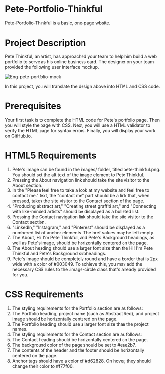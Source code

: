 # Pete-Portfolio-Thinkful

Pete-Portfolio-Thinkful is a basic, one-page wbsite. 

# Project Description
Pete Thinkful, an artist, has approached your team to help him build a web portfolio to serve as his online business card. The designer on your team provided the following user interface mockup.

![Eng-pete-portfolio-mock](https://user-images.githubusercontent.com/123777132/216225392-86f5b82c-a042-4c55-af7b-400fb9890271.png)

In this project, you will translate the design above into HTML and CSS code.

# Prerequisites
Your first task is to complete the HTML code for Pete's portfolio page. Then you will style the page with CSS. Next, you will use a HTML validator to verify the HTML page for syntax errors. Finally, you will display your work on GitHub.io.

# HTML5 Requirements
1. Pete's image can be found in the images/ folder, titled pete-thinkful.png. You should set the alt text of the image element to Pete Thinkful.
2. Pressing the About navigation link should take the site visitor to the About section.
3. In the "Please feel free to take a look at my website and feel free to contact me." text, the "contact me" part should be a link that, when pressed, takes the site visitor to the Contact section of the page.
4. "Producing abstract art," "Creating street graffiti art," and "Connecting with like-minded artists" should be displayed as a bulleted list.
5. Pressing the Contact navigation link should take the site visitor to the Contact section.
6. "LinkedIn," "Instagram," and "Pinterest" should be displayed as a numbered list of anchor elements. The href values may be left empty.
7. The About, Hi! I'm Pete Thinkful, and Pete's Background headings, as well as Pete's image, should be horizontally centered on the page.
8. The About heading should use a larger font size than the Hi! I'm Pete Thinkful and Pete's Background subheadings.
9. Pete's image should be completely round and have a border that is 2px wide with a color of #003049. To achieve this, you may add the necessary CSS rules to the .image-circle class that's already provided for you.

# CSS Requirements
1. The styling requirements for the Portfolio section are as follows:
2. The Portfolio heading, project name (such as Abstract Red), and project image should be horizontally centered on the page.
3. The Portfolio heading should use a larger font size than the project names.
4. The styling requirements for the Contact section are as follows:
5. The Contact heading should be horizontally centered on the page.
6. The background color of the page should be set to #eae2b7.
7. The contents of the header and the footer should be horizontally centered on the page.
8. Anchor tags should have a color of #d62828. On hover, they should change their color to #f77f00.



